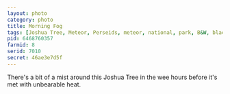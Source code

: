 ```yaml
---
layout: photo
category: photo
title: Morning Fog
tags: [Joshua Tree, Meteor, Perseids, meteor, national, park, B&W, black, white, cycomachead, Michael Ball, Canon, 7D]
pid: 6468760357
farmid: 8
serid: 7010
secret: 46ae3e7d5f
---
```


There's a bit of a mist around this Joshua Tree in the wee hours before it's met with unbearable heat.
